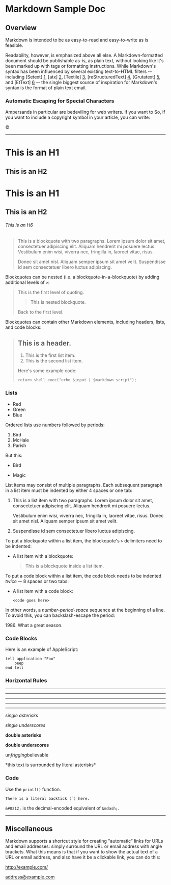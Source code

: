 
Markdown Sample Doc
===================

<h2 id="overview">Overview</h2>

Markdown is intended to be as easy-to-read and easy-to-write as is feasible.

Readability, however, is emphasized above all else. A Markdown-formatted
document should be publishable as-is, as plain text, without looking
like it's been marked up with tags or formatting instructions. While
Markdown's syntax has been influenced by several existing text-to-HTML
filters -- including [Setext] [1], [atx] [2], [Textile] [3], [reStructuredText] [4],
[Grutatext] [5], and [EtText] [6] -- the single biggest source of
inspiration for Markdown's syntax is the format of plain text email.

  [1]: http://docutils.sourceforge.net/mirror/setext.html
  [2]: http://www.aaronsw.com/2002/atx/
  [3]: http://textism.com/tools/textile/
  [4]: http://docutils.sourceforge.net/rst.html
  [5]: http://www.triptico.com/software/grutatxt.html
  [6]: http://ettext.taint.org/doc/


<h3 id="autoescape">Automatic Escaping for Special Characters</h3>

Ampersands in particular are bedeviling for web writers. If you want to
So, if you want to include a copyright symbol in your article, you can write:

&copy;

* * *


This is an H1
=============

This is an H2
-------------


# This is an H1

## This is an H2

###### This is an H6


> This is a blockquote with two paragraphs. Lorem ipsum dolor sit amet,
> consectetuer adipiscing elit. Aliquam hendrerit mi posuere lectus.
> Vestibulum enim wisi, viverra nec, fringilla in, laoreet vitae, risus.
> 
> Donec sit amet nisl. Aliquam semper ipsum sit amet velit. Suspendisse
> id sem consectetuer libero luctus adipiscing.


Blockquotes can be nested (i.e. a blockquote-in-a-blockquote) by
adding additional levels of `>`:

> This is the first level of quoting.
>
> > This is nested blockquote.
>
> Back to the first level.

Blockquotes can contain other Markdown elements, including headers, lists,
and code blocks:

> ## This is a header.
> 
> 1.   This is the first list item.
> 2.   This is the second list item.
> 
> Here's some example code:
> 
>     return shell_exec("echo $input | $markdown_script");


<h3 id="list">Lists</h3>

*   Red
*   Green
*   Blue

Ordered lists use numbers followed by periods:

1.  Bird
2.  McHale
3.  Parish

But this:

*   Bird

*   Magic

List items may consist of multiple paragraphs. Each subsequent
paragraph in a list item must be indented by either 4 spaces
or one tab:

1.  This is a list item with two paragraphs. Lorem ipsum dolor
    sit amet, consectetuer adipiscing elit. Aliquam hendrerit
    mi posuere lectus.

    Vestibulum enim wisi, viverra nec, fringilla in, laoreet
    vitae, risus. Donec sit amet nisl. Aliquam semper ipsum
    sit amet velit.

2.  Suspendisse id sem consectetuer libero luctus adipiscing.


To put a blockquote within a list item, the blockquote's `>`
delimiters need to be indented:

*   A list item with a blockquote:

    > This is a blockquote
    > inside a list item.

To put a code block within a list item, the code block needs
to be indented *twice* -- 8 spaces or two tabs:

*   A list item with a code block:

        <code goes here>


In other words, a *number-period-space* sequence at the beginning of a
line. To avoid this, you can backslash-escape the period:

1986\. What a great season.



<h3 id="precode">Code Blocks</h3>

Here is an example of AppleScript:

    tell application "Foo"
        beep
    end tell


<h3 id="hr">Horizontal Rules</h3>

* * *

***

*****

- - -

---------------------------------------


*single asterisks*

_single underscores_

**double asterisks**

__double underscores__


un*frigging*believable

\*this text is surrounded by literal asterisks\*


<h3 id="code">Code</h3>

Use the `printf()` function.

``There is a literal backtick (`) here.``

`&#8212;` is the decimal-encoded equivalent of `&mdash;`.


* * *


<h2 id="misc">Miscellaneous</h2>

Markdown supports a shortcut style for creating "automatic" links for URLs and email addresses: simply surround the URL or email address with angle brackets. What this means is that if you want to show the actual text of a URL or email address, and also have it be a clickable link, you can do this:

<http://example.com/>
    
<address@example.com>


